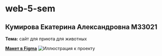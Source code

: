 # web-5-sem
## Кумирова Екатерина Александровна M33021
**Тема:** сайт для приюта для животных

**[Макет в Figma](https://www.figma.com/file/xetP3qUSTtx4dkKnJI9rQ5/web-laboratory-work-%E2%84%961?type=design&node-id=0%3A1&mode=design&t=FkRfP8ezCVTxnYTL-1)**
![Иллюстрация к проекту](https://github.com/misirlouuu/web-5-sem/blob/main/homepage.png)
